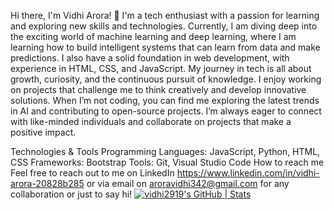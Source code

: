 Hi there, I'm Vidhi Arora! 👋
I'm a tech enthusiast with a passion for learning and exploring new skills and technologies. Currently, I am diving deep into the exciting world of machine learning and deep learning, where I am learning how to build intelligent systems that can learn from data and make predictions. I also have a solid foundation in web development, with experience in HTML, CSS, and JavaScript. My journey in tech is all about growth, curiosity, and the continuous pursuit of knowledge. I enjoy working on projects that challenge me to think creatively and develop innovative solutions. When I’m not coding, you can find me exploring the latest trends in AI and contributing to open-source projects. I’m always eager to connect with like-minded individuals and collaborate on projects that make a positive impact.

Technologies & Tools
Programming Languages: JavaScript, Python, HTML, CSS
Frameworks: Bootstrap
Tools: Git, Visual Studio Code
How to reach me
Feel free to reach out to me on LinkedIn https://www.linkedin.com/in/vidhi-arora-20828b285 or via email on aroravidhi342@gmail.com for any collaboration or just to say hi!
[![vidhi2919's GitHub | Stats](https://stats.quine.sh/vidhi2919/github?theme=dark)](https://quine.sh?utm_source=widgets&utm_campaign=vidhi2919)
<!---
vidhi2919/vidhi2919 is a ✨ special ✨ repository because its `README.md` (this file) appears on your GitHub profile.
You can click the Preview link to take a look at your changes.
--->
